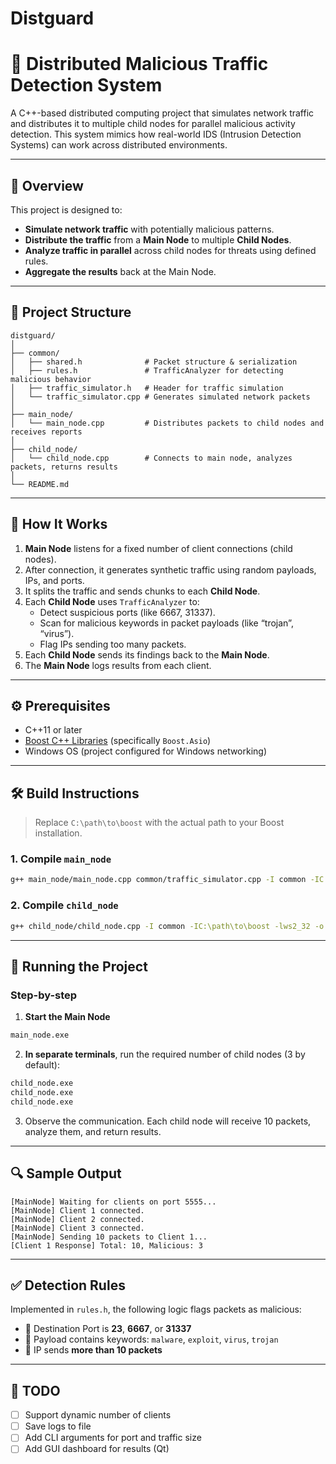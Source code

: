 # Distguard
# 🔐 Distributed Malicious Traffic Detection System

A C++-based distributed computing project that simulates network traffic and distributes it to multiple child nodes for parallel malicious activity detection. This system mimics how real-world IDS (Intrusion Detection Systems) can work across distributed environments.

---

## 🧠 Overview

This project is designed to:
- **Simulate network traffic** with potentially malicious patterns.
- **Distribute the traffic** from a **Main Node** to multiple **Child Nodes**.
- **Analyze traffic in parallel** across child nodes for threats using defined rules.
- **Aggregate the results** back at the Main Node.

---

## 📂 Project Structure

```
distguard/
│
├── common/
│   ├── shared.h              # Packet structure & serialization
│   ├── rules.h               # TrafficAnalyzer for detecting malicious behavior
│   ├── traffic_simulator.h   # Header for traffic simulation
│   └── traffic_simulator.cpp # Generates simulated network packets
│
├── main_node/
│   └── main_node.cpp         # Distributes packets to child nodes and receives reports
│
├── child_node/
│   └── child_node.cpp        # Connects to main node, analyzes packets, returns results
│
└── README.md
```

---

## 🚀 How It Works

1. **Main Node** listens for a fixed number of client connections (child nodes).
2. After connection, it generates synthetic traffic using random payloads, IPs, and ports.
3. It splits the traffic and sends chunks to each **Child Node**.
4. Each **Child Node** uses `TrafficAnalyzer` to:
   - Detect suspicious ports (like 6667, 31337).
   - Scan for malicious keywords in packet payloads (like “trojan”, “virus”).
   - Flag IPs sending too many packets.
5. Each **Child Node** sends its findings back to the **Main Node**.
6. The **Main Node** logs results from each client.

---

## ⚙️ Prerequisites

- C++11 or later
- [Boost C++ Libraries](https://www.boost.org/) (specifically `Boost.Asio`)
- Windows OS (project configured for Windows networking)

---

## 🛠️ Build Instructions

> Replace `C:\path\to\boost` with the actual path to your Boost installation.

### 1. Compile `main_node`

```bash
g++ main_node/main_node.cpp common/traffic_simulator.cpp -I common -IC:\path\to\boost -lws2_32 -o main_node.exe
```

### 2. Compile `child_node`

```bash
g++ child_node/child_node.cpp -I common -IC:\path\to\boost -lws2_32 -o child_node.exe
```

---

## 🧪 Running the Project

### Step-by-step

1. **Start the Main Node**

```bash
main_node.exe
```

2. **In separate terminals**, run the required number of child nodes (3 by default):

```bash
child_node.exe
child_node.exe
child_node.exe
```

3. Observe the communication. Each child node will receive 10 packets, analyze them, and return results.

---

## 🔍 Sample Output

```
[MainNode] Waiting for clients on port 5555...
[MainNode] Client 1 connected.
[MainNode] Client 2 connected.
[MainNode] Client 3 connected.
[MainNode] Sending 10 packets to Client 1...
[Client 1 Response] Total: 10, Malicious: 3
```

---

## ✅ Detection Rules

Implemented in `rules.h`, the following logic flags packets as malicious:

- 🚫 Destination Port is **23**, **6667**, or **31337**
- 🧬 Payload contains keywords: `malware`, `exploit`, `virus`, `trojan`
- 🧨 IP sends **more than 10 packets**

---

## 📌 TODO

- [ ] Support dynamic number of clients
- [ ] Save logs to file
- [ ] Add CLI arguments for port and traffic size
- [ ] Add GUI dashboard for results (Qt)
